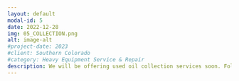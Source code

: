 ```yaml
---
layout: default
modal-id: 5
date: 2022-12-28
img: 05_COLLECTION.png
alt: image-alt
#project-date: 2023
#client: Southern Colorado
#category: Heavy Equipment Service & Repair
description: We will be offering used oil collection services soon. Follow us on <a href="https://www.facebook.com/socoindustrial">Facebook</a> and <a href="https://twitter.com/SOCOindustrial">Twitter</a> to stay up to date. 
---
```

